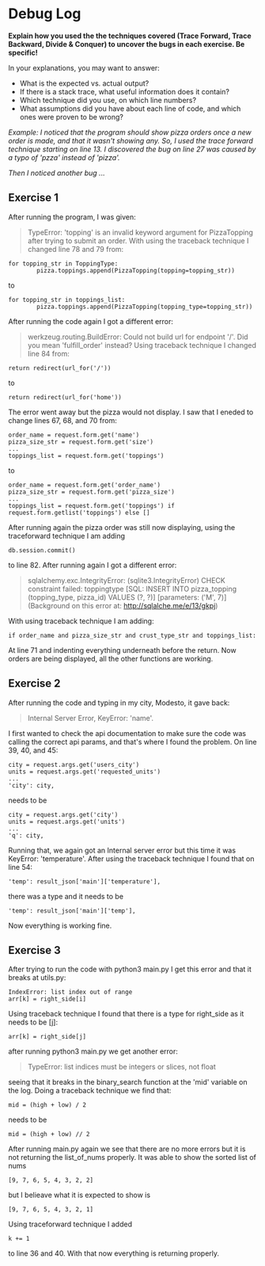# Debug Log

**Explain how you used the the techniques covered (Trace Forward, Trace Backward, Divide & Conquer) to uncover the bugs in each exercise. Be specific!**

In your explanations, you may want to answer:

- What is the expected vs. actual output?
- If there is a stack trace, what useful information does it contain?
- Which technique did you use, on which line numbers?
- What assumptions did you have about each line of code, and which ones were proven to be wrong?

_Example: I noticed that the program should show pizza orders once a new order is made, and that it wasn't showing any. So, I used the trace forward technique starting on line 13. I discovered the bug on line 27 was caused by a typo of 'pzza' instead of 'pizza'._

_Then I noticed another bug ..._

## Exercise 1

After running the program, I was given:
> TypeError: 'topping' is an invalid keyword 
> argument for PizzaTopping
after trying to submit an order. With using the traceback technique I changed line 78 and 79 from:
```
for topping_str in ToppingType:
        pizza.toppings.append(PizzaTopping(topping=topping_str))
```
to 
```
for topping_str in toppings_list:
        pizza.toppings.append(PizzaTopping(topping_type=topping_str))
```
After running the code again I got a different error:
> werkzeug.routing.BuildError: 
> Could not build url for endpoint '/'. 
> Did you mean 'fulfill_order' instead?
Using traceback technique I changed line 84 from:
```
return redirect(url_for('/'))
```
to
```
return redirect(url_for('home'))
```
The error went away but the pizza would not display. I saw that I eneded to change lines 67, 68, and 70 from:
```
order_name = request.form.get('name')
pizza_size_str = request.form.get('size')
...
toppings_list = request.form.get('toppings')
```
to
```
order_name = request.form.get('order_name')
pizza_size_str = request.form.get('pizza_size')
...
toppings_list = request.form.get('toppings') if request.form.getlist('toppings') else []
```
After running again the pizza order was still now displaying, using the traceforward technique I am adding 
```
db.session.commit()
```
to line 82. After running again I got a different error:

> sqlalchemy.exc.IntegrityError: (sqlite3.IntegrityError) CHECK constraint failed: toppingtype
> [SQL: INSERT INTO pizza_topping (topping_type, pizza_id) VALUES (?, ?)]
> [parameters: ('M', 7)]
> (Background on this error at: http://sqlalche.me/e/13/gkpj)

With using traceback technique I am adding: 
```
if order_name and pizza_size_str and crust_type_str and toppings_list:
```
At line 71 and indenting everything underneath before the return. Now orders are being displayed, all the other functions are working. 


## Exercise 2

After running the code and typing in my city, Modesto, it gave back: 
>Internal Server Error, KeyError: 'name'. 

I first wanted to check the api documentation to make sure the code was calling the correct api params, and that's where I found the problem. On line 39, 40, and 45:
```
city = request.args.get('users_city')
units = request.args.get('requested_units')
...
'city': city,
```
needs to be 
```
city = request.args.get('city')
units = request.args.get('units')
...
'q': city,
```
Running that, we again got an Internal server error but this time it was KeyError: 'temperature'. After using the traceback technique I found that on line 54:
```
'temp': result_json['main']['temperature'],
```
there was a type and it needs to be 
```
'temp': result_json['main']['temp'],
```
Now everything is working fine. 


## Exercise 3

After trying to run the code with python3 main.py I get this error and that it breaks at utils.py:
```
IndexError: list index out of range
arr[k] = right_side[i]
```
Using traceback technique I found that there is a type for right_side as it needs to be [j]:
```
arr[k] = right_side[j]
```
after running python3 main.py we get another error:

>TypeError: list indices must be integers or slices, not float

seeing that it breaks in the binary_search function at the 'mid' variable on the log. Doing a traceback technique we find that: 
```
mid = (high + low) / 2
```
needs to be
```
mid = (high + low) // 2
```
After running main.py again we see that there are no more errors but it is not returning the list_of_nums properly. It was able to show the 
sorted list of nums
```
[9, 7, 6, 5, 4, 3, 2, 2]
```
but I belieave what it is expected to show is
```
[9, 7, 6, 5, 4, 3, 2, 1]
```
Using traceforward technique I added 
```
k += 1 
```
to line 36 and 40. With that now everything is returning properly.

